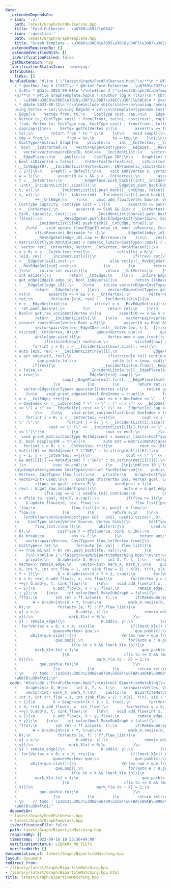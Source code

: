 ```yaml
---
data:
  _extendedDependsOn:
  - icon: ':x:'
    path: latest/Graph/FordFulkerson.hpp
    title: "Ford-Fulkerson - \u6700\u5927\u6D41"
  - icon: ':question:'
    path: latest/Graph/GraphTemplate.hpp
    title: "Graph Template - \u30B0\u30E9\u30D5\u30C6\u30F3\u30D7\u30EC\u30FC\u30C8"
  _extendedRequiredBy: []
  _extendedVerifiedWith: []
  _isVerificationFailed: false
  _pathExtension: hpp
  _verificationStatusIcon: ':warning:'
  attributes:
    links: []
  bundledCode: "#line 1 \"latest/Graph/FordFulkerson.hpp\"\n/**\n * @file FordFulkerson.hpp\n\
    \ * @author log K (lX57)\n * @brief Ford-Fulkerson - \u6700\u5927\u6D41\n * @version\
    \ 2.0\n * @date 2023-09-01\n */\n\n#line 2 \"latest/Graph/GraphTemplate.hpp\"\n\
    \n/**\n * @file GraphTemplate.hpp\n * @author log K (lX57)\n * @brief Graph Template\
    \ - \u30B0\u30E9\u30D5\u30C6\u30F3\u30D7\u30EC\u30FC\u30C8\n * @version 2.1\n\
    \ * @date 2023-08-31\n */\n\n#include <bits/stdc++.h>\nusing namespace std;\n\n\
    using Vertex = int;\nusing EdgeID = int;\n\ntemplate<typename CostType>\nstruct\
    \ Edge{\n    Vertex from, to;\n    CostType cost, cap;\n\n    Edge(Vertex from,\
    \ Vertex to, CostType cost) : from(from), to(to), cost(cost), cap(1){}\n    Edge(Vertex\
    \ from, Vertex to, CostType cap, CostType cost) : from(from), to(to), cost(cost),\
    \ cap(cap){}\n\n    Vertex getto(Vertex v){\n        assert(v == from || v ==\
    \ to);\n        return from ^ to ^ v;\n    }\n\n    void swap(){\n        Vertex\
    \ tmp = from;\n        from = to;\n        to = tmp;\n    }\n};\n\ntemplate<typename\
    \ CostType>\nstruct Graph{\n    private:\n    int __CntVertex, __CntEdge;\n  \
    \  bool __isDirected;\n    vector<Edge<CostType>> __EdgeSet, __RevEdgeSet;\n \
    \   vector<vector<pair<EdgeID, bool>>> __IncidentList;\n    vector<pair<int, int>>\
    \ __EdgePlace;\n\n    public:\n    CostType INF;\n\n    Graph(int VertexSize,\
    \ bool isDirected = false) : __CntVertex(VertexSize), __isDirected(isDirected),\
    \ __CntEdge(0), __IncidentList(VertexSize), INF(numeric_limits<CostType>::max()\
    \ / 2){}\n\n    Graph() = default;\n\n    void add(Vertex s, Vertex t, CostType\
    \ w = 1){\n        assert(0 <= s && s < __CntVertex);\n        assert(0 <= t &&\
    \ t < __CntVertex);\n        __EdgePlace.push_back({(int)__IncidentList[s].size(),\
    \ (int)__IncidentList[t].size()});\n        __EdgeSet.push_back(Edge<CostType>(s,\
    \ t, w));\n        __IncidentList[s].push_back({__CntEdge, false});\n        __RevEdgeSet.push_back(Edge<CostType>(t,\
    \ s, w));\n        if(!__isDirected) __IncidentList[t].push_back({__CntEdge, true});\n\
    \        ++__CntEdge;\n    }\n\n    void add_flow(Vertex Source, Vertex Sink,\
    \ CostType Capacity, CostType Cost = 1){\n        assert(0 <= Source && Source\
    \ < __CntVertex);\n        assert(0 <= Sink && Sink < __CntVertex);\n        __EdgeSet.push_back(Edge<CostType>(Source,\
    \ Sink, Capacity, Cost));\n        __IncidentList[Source].push_back({__CntEdge,\
    \ false});\n        __RevEdgeSet.push_back(Edge<CostType>(Sink, Source, 0, -Cost));\n\
    \        __IncidentList[Sink].push_back({__CntEdge, true});\n        ++__CntEdge;\n\
    \    }\n\n    void update_flow(EdgeID edge_id, bool isReverse, CostType Decrease){\n\
    \        if(isReverse) Decrease *= -1;\n        __EdgeSet[edge_id].cap -= Decrease;\n\
    \        __RevEdgeSet[edge_id].cap += Decrease;\n    }\n\n    vector<vector<CostType>>\
    \ matrix(CostType NotAdjacent = numeric_limits<CostType>::max() / 2){\n      \
    \  vector ret(__CntVertex, vector(__CntVertex, NotAdjacent));\n        for(Vertex\
    \ v = 0; v < __CntVertex; ++v){\n            ret[v][v] = 0;\n            for(auto\
    \ [eid, rev] : __IncidentList[v]){\n                if(!rev) ret[v][__EdgeSet[eid].to]\
    \ = __EdgeSet[eid].cost;\n                else ret[v][__RevEdgeSet[eid].to] =\
    \ __RevEdgeSet[eid].cost;\n            }\n        }\n        return ret;\n   \
    \ }\n\n    inline int vsize(){\n        return __CntVertex;\n    }\n\n    inline\
    \ int esize(){\n        return __CntEdge;\n    }\n\n    inline Edge<CostType>\
    \ get_edge(EdgeID edge_id, bool isReverse){\n        return (isReverse ? __RevEdgeSet[edge_id]\
    \ : __EdgeSet[edge_id]);\n    }\n\n    inline vector<Edge<CostType>>& get_edgeset(){\n\
    \        return __EdgeSet;\n    }\n\n    vector<Edge<CostType>> get_incident(Vertex\
    \ v){\n        assert(0 <= v && v < __CntVertex);\n        vector<Edge<CostType>>\
    \ ret;\n        for(auto [eid, rev] : __IncidentList[v]){\n            Edge<CostType>\
    \ e = __EdgeSet[eid];\n            if(rev) e = __RevEdgeSet[eid];\n          \
    \  ret.push_back(e);\n        }\n        return ret;\n    }\n\n    vector<pair<EdgeID,\
    \ bool>> get_raw_incident(Vertex v){\n        assert(0 <= v && v < __CntVertex);\n\
    \        return __IncidentList[v];\n    }\n\n    vector<pair<Vertex, EdgeID>>\
    \ convert_rootedtree(Vertex Root = 0){\n        assert(0 <= Root && Root < __CntVertex);\n\
    \        vector<pair<Vertex, EdgeID>> ret(__CntVertex, {-1, -1});\n        vector<int>\
    \ visited(__CntVertex, 0);\n        queue<Vertex> que;\n        que.push(Root);\n\
    \        while(que.size()){\n            Vertex now = que.front(); que.pop();\n\
    \            if(visited[now]) continue;\n            visited[now] = 1;\n     \
    \       for(int i = 0; i < __IncidentList[now].size(); ++i){\n               \
    \ auto [eid, rev] = __IncidentList[now][i];\n                Edge<CostType> e\
    \ = get_edge(eid, rev);\n                if(visited[e.to]) continue;\n       \
    \         que.push(e.to);\n                ret[e.to] = {now, eid};\n         \
    \       if(rev){\n                    __IncidentList[e.from][__EdgePlace[eid].second].second\
    \ = false;\n                    __IncidentList[e.to][__EdgePlace[eid].first].second\
    \ = true;\n                    __EdgeSet[eid].swap();\n                    __RevEdgeSet[eid].swap();\n\
    \                    swap(__EdgePlace[eid].first, __EdgePlace[eid].second);\n\
    \                }\n            }\n        }\n        return ret;\n    }\n\n \
    \   vector<Edge<CostType>> operator[](Vertex v){\n        return get_incident(v);\n\
    \    }\n\n    void print_edgeset(bool OneIndex = true){\n        for(int e = 0;\
    \ e < __CntEdge; ++e){\n            cout << e + OneIndex << \" : (\" << __EdgeSet[e].from\
    \ + OneIndex << (__isDirected ? \" -> \" : \" <-> \") << __EdgeSet[e].to + OneIndex\
    \ << \") = \" << __EdgeSet[e].cost << \" (\" << __EdgeSet[e].cap << \")\" << endl;\n\
    \        }\n    }\n\n    void print_incidentlist(bool OneIndex = true){\n    \
    \    for(int i = 0; i < __CntVertex; ++i){\n            cout << i + OneIndex <<\
    \ \" :\";\n            for(int j = 0; j < __IncidentList[i].size(); ++j){\n  \
    \              cout << \" (\" << __IncidentList[i][j].first << \" / \" << __IncidentList[i][j].second\
    \ << \")\";\n            }\n            cout << endl;\n        }\n    }\n\n  \
    \  void print_matrix(CostType NotAdjacent = numeric_limits<CostType>::max() /\
    \ 2, bool DisplayINF = true){\n        auto mat = matrix(NotAdjacent);\n     \
    \   for(int i = 0; i < __CntVertex; ++i){\n            cout << (DisplayINF &&\
    \ mat[i][0] == NotAdjacent ? \"INF\" : to_string(mat[i][0]));\n            for(int\
    \ j = 1; j < __CntVertex; ++j){\n                cout << \" \" << (DisplayINF\
    \ && mat[i][j] == NotAdjacent ? \"INF\" : to_string(mat[i][j]));\n           \
    \ }\n            cout << endl;\n        }\n    }\n};\n#line 10 \"latest/Graph/FordFulkerson.hpp\"\
    \n\ntemplate<typename CostType>\nstruct FordFulkerson{\n    public:\n    map<pair<Vertex,\
    \ Vertex>, CostType> flew_list;\n\n    private:\n    Graph<CostType> &G;\n   \
    \ vector<int> used;\n\n    CostType dfs(Vertex pos, Vertex goal, CostType F){\n\
    \        if(pos == goal) return F;\n        used[pos] = 1;\n        for(auto [eid,\
    \ rev] : G.get_raw_incident(pos)){\n            auto e = G.get_edge(eid, rev);\n\
    \            if(e.cap == 0 || used[e.to]) continue;\n            CostType flow\
    \ = dfs(e.to, goal, min(F, e.cap));\n            if(flow >= 1){\n            \
    \    G.update_flow(eid, rev, flow);\n                flew_list[{pos, e.to}] +=\
    \ flow;\n                flew_list[{e.to, pos}] -= flow;\n                return\
    \ flow;\n            }\n        }\n        return 0;\n    }\n\n    public:\n \
    \   FordFulkerson(Graph<CostType> &G) : G(G), used(G.vsize(), 0), flew_list(G.vsize()){}\n\
    \n    CostType solve(Vertex Source, Vertex Sink){\n        CostType ans = 0;\n\
    \        flew_list.clear();\n        while(1){\n            used.assign(G.vsize(),\
    \ 0);\n            CostType F = dfs(Source, Sink, G.INF);\n            if(F ==\
    \ 0) break;\n            ans += F;\n        }\n        return ans;\n    }\n\n\
    \    vector<pair<Vertex, CostType>> flow_to(Vertex from){\n        vector<pair<Vertex,\
    \ CostType>> ret;\n        for(auto [e, val] : flew_list){\n            if(e.first\
    \ == from && val > 0) ret.push_back({to, val});\n        }\n        return ret;\n\
    \    }\n};\n#line 2 \"latest/Graph/BipartiteMatching.hpp\"\n\nstruct BipartiteMatching{\n\
    \    private:\n    Graph<int> G, H;\n    int X, Y, s, t;\n    set<pair<Vertex,\
    \ Vertex>> remain_edge;\n    vector<int> mark_X, mark_Y;\n\n    public:\n    BipartiteMatching(int\
    \ X, int Y, int src_flow = 1, int sink_flow = 1) : X(X), Y(Y), s(X + Y), t(X +\
    \ Y + 1){\n        G = Graph<int>(X + Y + 2, true);\n        for(Vertex x = 0;\
    \ x < X; ++x) G.add_flow(s, x, src_flow);\n        for(Vertex y = X; y < X + Y;\
    \ ++y) G.add(y, t, sink_flow);\n    }\n\n    void add_flow(int x, int y, int flow\
    \ = 1){\n        G.add_flow(x, X + y, flow);\n        remain_edge.insert({x, X\
    \ + y});\n    }\n\n    int solve(bool MakeSubGraph = false){\n        FordFulkerson<int>\
    \ ff(G);\n        int ret = ff.solve(s, t);\n        if(MakeSubGraph){\n     \
    \       H = Graph<int>(X + Y, true);\n            mark_X.resize(X, 1), mark_Y.resize(Y,\
    \ 0);\n            for(auto [e, f] : ff.flew_list){\n                auto [x,\
    \ y] = e;\n                H.add(y, x);\n                remain_edge.erase({x,\
    \ y});\n                mark_X[x] = 0;\n            }\n            for(auto [x,\
    \ y] : remain_edge){\n                H.add(x, y);\n            }\n          \
    \  for(Vertex x = 0; x < X; ++x){\n                if(!mark_X[x]) continue;\n\
    \                queue<Vertex> que;\n                que.push(x);\n          \
    \      while(que.size()){\n                    Vertex now = que.front();\n   \
    \                 que.pop();\n                    for(auto e : H.get_incident(now)){\n\
    \                        if(e.to < X && !mark_X[e.to]){\n                    \
    \        mark_X[e.to] = 1;\n                            que.push(e.to);\n    \
    \                    }\n                        if(e.to >= X && !mark_Y[e.to -\
    \ X]){\n                            mark_Y[e.to - X] = 1;\n                  \
    \          que.push(e.to);\n                        }\n                    }\n\
    \                }\n            }\n        }\n        return ret;\n    }\n   \
    \ \n    // todo : \u3053\u3053\u306B\u6700\u5C0F\u8FBA\u88AB\u8986\u3068\u304B\
    \u66F8\u304F\n};\n"
  code: "#include \"FordFulkerson.hpp\"\n\nstruct BipartiteMatching{\n    private:\n\
    \    Graph<int> G, H;\n    int X, Y, s, t;\n    set<pair<Vertex, Vertex>> remain_edge;\n\
    \    vector<int> mark_X, mark_Y;\n\n    public:\n    BipartiteMatching(int X,\
    \ int Y, int src_flow = 1, int sink_flow = 1) : X(X), Y(Y), s(X + Y), t(X + Y\
    \ + 1){\n        G = Graph<int>(X + Y + 2, true);\n        for(Vertex x = 0; x\
    \ < X; ++x) G.add_flow(s, x, src_flow);\n        for(Vertex y = X; y < X + Y;\
    \ ++y) G.add(y, t, sink_flow);\n    }\n\n    void add_flow(int x, int y, int flow\
    \ = 1){\n        G.add_flow(x, X + y, flow);\n        remain_edge.insert({x, X\
    \ + y});\n    }\n\n    int solve(bool MakeSubGraph = false){\n        FordFulkerson<int>\
    \ ff(G);\n        int ret = ff.solve(s, t);\n        if(MakeSubGraph){\n     \
    \       H = Graph<int>(X + Y, true);\n            mark_X.resize(X, 1), mark_Y.resize(Y,\
    \ 0);\n            for(auto [e, f] : ff.flew_list){\n                auto [x,\
    \ y] = e;\n                H.add(y, x);\n                remain_edge.erase({x,\
    \ y});\n                mark_X[x] = 0;\n            }\n            for(auto [x,\
    \ y] : remain_edge){\n                H.add(x, y);\n            }\n          \
    \  for(Vertex x = 0; x < X; ++x){\n                if(!mark_X[x]) continue;\n\
    \                queue<Vertex> que;\n                que.push(x);\n          \
    \      while(que.size()){\n                    Vertex now = que.front();\n   \
    \                 que.pop();\n                    for(auto e : H.get_incident(now)){\n\
    \                        if(e.to < X && !mark_X[e.to]){\n                    \
    \        mark_X[e.to] = 1;\n                            que.push(e.to);\n    \
    \                    }\n                        if(e.to >= X && !mark_Y[e.to -\
    \ X]){\n                            mark_Y[e.to - X] = 1;\n                  \
    \          que.push(e.to);\n                        }\n                    }\n\
    \                }\n            }\n        }\n        return ret;\n    }\n   \
    \ \n    // todo : \u3053\u3053\u306B\u6700\u5C0F\u8FBA\u88AB\u8986\u3068\u304B\
    \u66F8\u304F\n};"
  dependsOn:
  - latest/Graph/FordFulkerson.hpp
  - latest/Graph/GraphTemplate.hpp
  isVerificationFile: false
  path: latest/Graph/BipartiteMatching.hpp
  requiredBy: []
  timestamp: '2023-09-16 10:35:36+09:00'
  verificationStatus: LIBRARY_NO_TESTS
  verifiedWith: []
documentation_of: latest/Graph/BipartiteMatching.hpp
layout: document
redirect_from:
- /library/latest/Graph/BipartiteMatching.hpp
- /library/latest/Graph/BipartiteMatching.hpp.html
title: latest/Graph/BipartiteMatching.hpp
---
```

